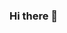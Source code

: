 ### Hi there 👋

<!--
**xron2929/xron2929** is a ✨ _special_ ✨ repository because its `README.md` (this file) appears on your GitHub profile.

Here are some ideas to get you started:
![K-Junyyy's GitHub stats](https://github-readme-stats.vercel.app/api?username=xron2929&show_icons=true&theme=dark)    
[![Solved.ac Profile](http://mazassumnida.wtf/api/generate_badge?boj=xron2929)](https://solved.ac/xron2929)

- 🔭 I’m currently working on ...
- 🌱 I’m currently learning ...
- 👯 I’m looking to collaborate on ...
- 🤔 I’m looking for help with ...
- 💬 Ask me about ...
- 📫 How to reach me: ...
- 😄 Pronouns: ...
- ⚡ Fun fact: ...
-->
